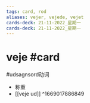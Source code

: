 ```yaml
---
tags: card, rod
aliases: vejer, vejede, vejet
cards-deck: 21-11-2022_星期一
cards-deck: 21-11-2022_星期一
---
```


# veje #card 
#udsagnsord动词 
- 称重
- [[veje ud]]
^1669017886849

